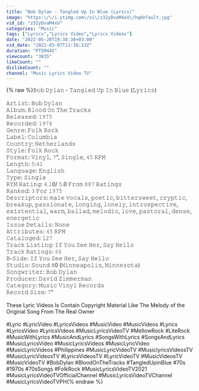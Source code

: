 ```yaml
---
title: "Bob Dylan - Tangled Up In Blue (Lyrics)"
image: "https:\/\/i.ytimg.com\/vi\/z32yDvaM4xU\/hqdefault.jpg"
vid_id: "z32yDvaM4xU"
categories: "Music"
tags: ["Lyrics","Lyrics Video","Lyrics Videos"]
date: "2022-05-20T19:38:36+03:00"
vid_date: "2022-03-07T11:16:23Z"
duration: "PT5M44S"
viewcount: "3835"
likeCount: ""
dislikeCount: ""
channel: "Music Lyrics Video TV"
---
```

{% raw %}𝙱𝚘𝚋 𝙳𝚢𝚕𝚊𝚗 - 𝚃𝚊𝚗𝚐𝚕𝚎𝚍 𝚄𝚙 𝙸𝚗 𝙱𝚕𝚞𝚎 (𝙻𝚢𝚛𝚒𝚌𝚜)<br /><br />𝙰𝚛𝚝𝚒𝚜𝚝: 𝙱𝚘𝚋 𝙳𝚢𝚕𝚊𝚗<br />𝙰𝚕𝚋𝚞𝚖: 𝙱𝚕𝚘𝚘𝚍 𝙾𝚗 𝚃𝚑𝚎 𝚃𝚛𝚊𝚌𝚔𝚜<br />𝚁𝚎𝚕𝚎𝚊𝚜𝚎𝚍: 𝟷𝟿𝟽𝟻<br />𝚁𝚎𝚌𝚘𝚛𝚍𝚎𝚍: 𝟷𝟿𝟽𝟺<br />𝙶𝚎𝚗𝚛𝚎: 𝙵𝚘𝚕𝚔 𝚁𝚘𝚌𝚔<br />𝙻𝚊𝚋𝚎𝚕: 𝙲𝚘𝚕𝚞𝚖𝚋𝚒𝚊<br />𝙲𝚘𝚞𝚗𝚝𝚛𝚢: 𝙽𝚎𝚝𝚑𝚎𝚛𝚕𝚊𝚗𝚍𝚜<br />𝚂𝚝𝚢𝚕𝚎: 𝙵𝚘𝚕𝚔 𝚁𝚘𝚌𝚔<br />𝙵𝚘𝚛𝚖𝚊𝚝: 𝚅𝚒𝚗𝚢𝚕, 𝟽&quot;, 𝚂𝚒𝚗𝚐𝚕𝚎, 𝟺𝟻 𝚁𝙿𝙼<br />𝙻𝚎𝚗𝚐𝚝𝚑: 𝟻:𝟺𝟷<br />𝙻𝚊𝚗𝚐𝚞𝚊𝚐𝚎: 𝙴𝚗𝚐𝚕𝚒𝚜𝚑<br />𝚃𝚢𝚙𝚎: 𝚂𝚒𝚗𝚐𝚕𝚎<br />𝚁𝚈𝙼 𝚁𝚊𝚝𝚒𝚗𝚐: 𝟺.𝟷0/ 𝟻.0 𝙵𝚛𝚘𝚖 𝟾𝟾𝟽 𝚁𝚊𝚝𝚒𝚗𝚐𝚜<br />𝚁𝚊𝚗𝚔𝚎𝚍: 𝟹 𝙵𝚘𝚛 𝟷𝟿𝟽𝟻<br />𝙳𝚎𝚜𝚌𝚛𝚒𝚙𝚝𝚘𝚛𝚜: 𝚖𝚊𝚕𝚎 𝚟𝚘𝚌𝚊𝚕𝚜, 𝚙𝚘𝚎𝚝𝚒𝚌, 𝚋𝚒𝚝𝚝𝚎𝚛𝚜𝚠𝚎𝚎𝚝, 𝚌𝚛𝚢𝚙𝚝𝚒𝚌, 𝚋𝚛𝚎𝚊𝚔𝚞𝚙, 𝚙𝚊𝚜𝚜𝚒𝚘𝚗𝚊𝚝𝚎, 𝚕𝚘𝚗𝚐𝚒𝚗𝚐, 𝚕𝚘𝚗𝚎𝚕𝚢, 𝚒𝚗𝚝𝚛𝚘𝚜𝚙𝚎𝚌𝚝𝚒𝚟𝚎, 𝚎𝚡𝚒𝚜𝚝𝚎𝚗𝚝𝚒𝚊𝚕, 𝚠𝚊𝚛𝚖, 𝚋𝚊𝚕𝚕𝚊𝚍, 𝚖𝚎𝚕𝚘𝚍𝚒𝚌, 𝚕𝚘𝚟𝚎, 𝚙𝚊𝚜𝚝𝚘𝚛𝚊𝚕, 𝚍𝚎𝚗𝚜𝚎, 𝚎𝚗𝚎𝚛𝚐𝚎𝚝𝚒𝚌<br />𝙸𝚜𝚜𝚞𝚎 𝙳𝚎𝚝𝚊𝚒𝚕𝚜: 𝙽𝚘𝚗𝚎<br />𝙰𝚝𝚝𝚛𝚒𝚋𝚞𝚝𝚎𝚜: 𝟺𝟻 𝚁𝙿𝙼<br />𝙲𝚊𝚝𝚊𝚕𝚘𝚐𝚎𝚍: 𝟷𝟸𝟽<br />𝚃𝚛𝚊𝚌𝚔 𝙻𝚒𝚜𝚝𝚒𝚗𝚐: 𝙸𝚏 𝚈𝚘𝚞 𝚂𝚎𝚎 𝙷𝚎𝚛, 𝚂𝚊𝚢 𝙷𝚎𝚕𝚕𝚘<br />𝚃𝚛𝚊𝚌𝚔 𝚁𝚊𝚝𝚒𝚗𝚐𝚜: 𝟼𝟼<br />𝙱-𝚂𝚒𝚍𝚎: 𝙸𝚏 𝚈𝚘𝚞 𝚂𝚎𝚎 𝙷𝚎𝚛, 𝚂𝚊𝚢 𝙷𝚎𝚕𝚕𝚘<br />𝚂𝚝𝚞𝚍𝚒𝚘: 𝚂𝚘𝚞𝚗𝚍 𝟾0 (𝙼𝚒𝚗𝚗𝚎𝚊𝚙𝚘𝚕𝚒𝚜, 𝙼𝚒𝚗𝚗𝚎𝚜𝚘𝚝𝚊)<br />𝚂𝚘𝚗𝚐𝚠𝚛𝚒𝚝𝚎𝚛: 𝙱𝚘𝚋 𝙳𝚢𝚕𝚊𝚗<br />𝙿𝚛𝚘𝚍𝚞𝚌𝚎𝚛: 𝙳𝚊𝚟𝚒𝚍 𝚉𝚒𝚖𝚖𝚎𝚛𝚖𝚊𝚗<br />𝙲𝚊𝚝𝚎𝚐𝚘𝚛𝚢: 𝙼𝚞𝚜𝚒𝚌 𝚅𝚒𝚗𝚢𝚕 𝚁𝚎𝚌𝚘𝚛𝚍𝚜<br />𝚁𝚎𝚌𝚘𝚛𝚍 𝚂𝚒𝚣𝚎: 𝟽&quot;<br /><br />These Lyric Videos Is Contain Copyright Material Like The Melody of the Original Song From The Real Owner<br /><br />#Lyric #LyricVideo #LyricsVideos #MusicVideo #MusicVideos #Lyrics #LyricsVideo #LyricsVideos #MusicLyricsVideoTV #MellowRock #LiteRock #MusicWithLyrics #MusicAndLyrics #SongsWithLyrics #SongsAndLyrics #MusicLyricsVideo #MusicLyricsVideos #MusicLyricVideo #MusicLyricVideos #Philippines #MusicLyricVideoTV #MusiclyricsVideosTV #MusicLyricVideosTV #LyricsVideosTV #LyricVideoTV #MusicVideosTV #MusicVideoTV #BobDylan #BloodOnTheTracks #TangledUpinBlue #70s #1970s #70sSongs #FolkRock #MusicLyricsVideoTV2021 #MusicLyricsVideoTVOfficialChannel #MusicLyricsVideoTVChannel #MusicLyricsVideoTVPH{% endraw %}
